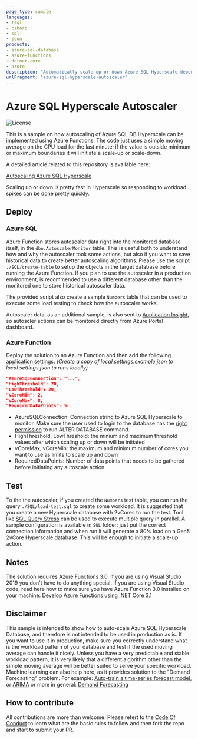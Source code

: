 ```yaml
---
page_type: sample
languages:
- tsql
- csharp
- sql
- json
products:
- azure-sql-database
- azure-functions
- dotnet-core
- azure
description: "Automatically scale up or down Azure SQL Hyperscale depending on active workload"
urlFragment: "azure-sql-hyperscale-autoscaler"
---
```


# Azure SQL Hyperscale Autoscaler

![License](https://img.shields.io/badge/license-MIT-green.svg)

<!-- 
Guidelines on README format: https://review.docs.microsoft.com/help/onboard/admin/samples/concepts/readme-template?branch=master

Guidance on onboarding samples to docs.microsoft.com/samples: https://review.docs.microsoft.com/help/onboard/admin/samples/process/onboarding?branch=master

Taxonomies for products and languages: https://review.docs.microsoft.com/new-hope/information-architecture/metadata/taxonomies?branch=master
-->

This is a sample on how autoscaling of Azure SQL DB Hyperscale can be implemented using Azure Functions. The code just uses a simple moving average on the CPU load for the last minute; if the value is outside minimum or maximum boundaries it will initiate a scale-up or scale-down.

A detailed article related to this repository is available here:

[Autoscaling Azure SQL Hyperscale](https://techcommunity.microsoft.com/t5/azure-sql-database/autoscaling-azure-sql-hyperscale/ba-p/1149025)

Scaling up or down is pretty fast in Hyperscale so responding to workload spikes can be done pretty quickly.

## Deploy

### Azure SQL

Azure Function stores autoscaler data right into the monitored database itself, in the `dbo.AutoscalerMonitor` table. This is useful both to understand how and why the autoscaler took some actions, but also if you want to save historical data to create better autoscaling algorithms. Please use the script `./SQL/create-table` to setup the objects in the target database before running the Azure Function. If you plan to use the autoscaler in a production environment, is recommended to use a different database other than the monitored one to store historical autoscaler data.

The provided script also create a sample `Numbers` table that can be used to execute some load testing to check how the autoscaler works.

Autoscaler data, as an additional sample, is also sent to [Application Insight](https://docs.microsoft.com/en-us/azure/azure-functions/functions-monitoring#log-custom-telemetry-in-c-functions), so autoscler actions can be monitored directly from Azure Portal dashboard.

### Azure Function

Deploy the solution to an Azure Function and then add the following [application settings](https://docs.microsoft.com/en-us/azure/azure-functions/functions-how-to-use-azure-function-app-settings#settings):
_(Create a copy of local.settings.example.json to local.settings.json to runs locally)_

```json
"AzureSQLConnection": "...",
"HighThreshold": 70,
"LowThreshold": 20,
"vCoreMin": 2,
"vCoreMax": 8,
"RequiredDataPoints": 5
```

- AzureSQLConnection: Connection string to Azure SQL Hyperscale to monitor. Make sure the user used to login to the database has the [right permission](https://docs.microsoft.com/en-us/sql/t-sql/statements/alter-database-transact-sql?view=azuresqldb-current#permissions-1) to run ALTER DATABASE command.
- HighThreshold, LowThreshold: the minium and maximum threshold values after which scaling up or down will be initiated
- vCoreMax, vCoreMin: the maximum and minimum number of cores you want to use as limits to scale up and down
- RequiredDataPoints: Number of data points that needs to be gathered before initiating any autoscale action

## Test

To the the autoscaler, if you created the `Numbers` test table, you can run the query `./SQL/load-test.sql` to create some workload. It is suggested that you create a new Hyperscale database with 2vCores to run the test. Tool like [SQL Query Stress](https://github.com/ErikEJ/SqlQueryStress) can be used to execute multiple query in parallel. A sample configuration is available in `SQL` folder: just put the correct connection information and when run it will generate a 80% load on a Gen5 2vCore Hyperscale database. This will be enough to initiate a scale-up action.

## Notes

The solution requires Azure Functions 3.0. If you are using Visual Studio 2019 you don't have to do anything special. If you are using Visual Studio code, read here how to make sure you have Azure Function 3.0 installed on your machine: [Develop Azure Functions using .NET Core 3.1 ](https://dev.to/azure/develop-azure-functions-using-net-core-3-0-gcm)

## Disclaimer

This sample is intended to show how to auto-scale Azure SQL Hyperscale Database, and therefore is not intended to be used in production as is. If you want to use it in production, make sure you correctly understand what is the workload pattern of your database and test if the used moving average can handle it nicely. Unless you have a very predictable and stable workload pattern, it is very likely that a different algorithm other than the simple moving average will be better suited to serve your specific workload. Machine learning can also help here, as it provides solution to the "Demand Forecasting" problem. For example: [Auto-train a time-series forecast model](https://docs.microsoft.com/en-us/azure/machine-learning/how-to-auto-train-forecast), or [ARIMA](https://en.wikipedia.org/wiki/Autoregressive_integrated_moving_average) or more in general: [Demand Forecasting](https://en.wikipedia.org/wiki/Demand_forecasting)

## How to contribute

All contributions are more than welcome. Please refert to the [Code Of Conduct](CODE_OF_CONDUCT.md) to learn what are the basic rules to follow and then fork the repo and start to submit your PR.

